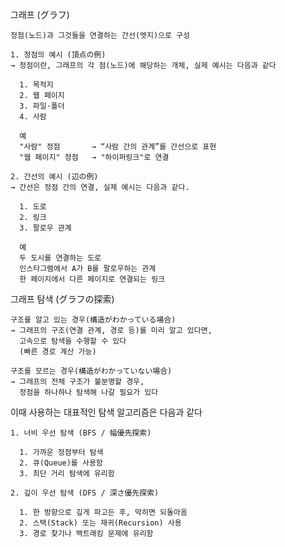 그래프 (グラフ)

    정점(노드)과 그것들을 연결하는 간선(엣지)으로 구성

    1. 정점의 예시 (頂点の例)
    → 정점이란, 그래프의 각 점(노드)에 해당하는 개체, 실제 예시는 다음과 같다
    
      1. 목적지
      2. 웹 페이지
      3. 파일·폴더
      4. 사람

      예
      "사람" 정점       → “사람 간의 관계”를 간선으로 표현
      "웹 페이지" 정점   → "하이퍼링크"로 연결

    2. 간선의 예시 (辺の例)
    → 간선은 정점 간의 연결, 실제 예시는 다음과 같다. 

      1. 도로
      2. 링크
      3. 팔로우 관계

      예
      두 도시를 연결하는 도로
      인스타그램에서 A가 B를 팔로우하는 관계
      한 페이지에서 다른 페이지로 연결되는 링크

그래프 탐색 (グラフの探索)

    구조를 알고 있는 경우(構造がわかっている場合)
    → 그래프의 구조(연결 관계, 경로 등)를 미리 알고 있다면,
      고속으로 탐색을 수행할 수 있다
      (빠른 경로 계산 가능)

    구조를 모르는 경우(構造がわかっていない場合)
    → 그래프의 전체 구조가 불분명할 경우,
      정점을 하나하나 탐색해 나갈 필요가 있다

이때 사용하는 대표적인 탐색 알고리즘은 다음과 같다

    1. 너비 우선 탐색 (BFS / 幅優先探索)

      1. 가까운 정점부터 탐색
      2. 큐(Queue)를 사용함
      3. 최단 거리 탐색에 유리함

    2. 깊이 우선 탐색 (DFS / 深さ優先探索)
    
      1. 한 방향으로 깊게 파고든 후, 막히면 되돌아옴   
      2. 스택(Stack) 또는 재귀(Recursion) 사용 
      3. 경로 찾기나 백트래킹 문제에 유리함
